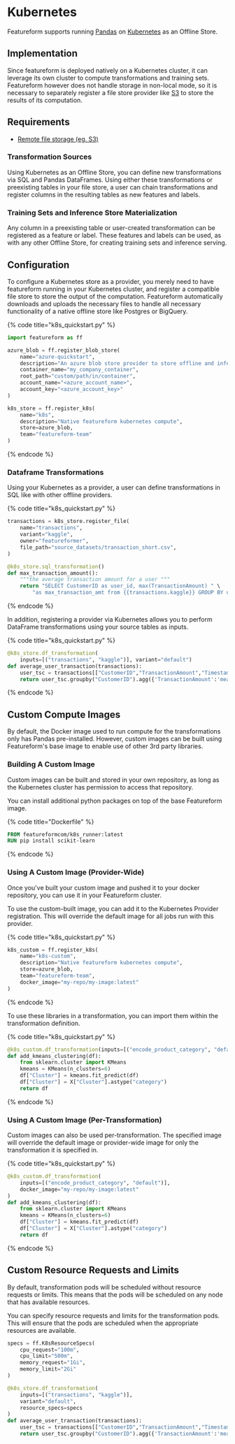 # Kubernetes

Featureform supports running [Pandas](https://pandas.pydata.org/) on [Kubernetes](https://kubernetes.io/) as an Offline Store.

## Implementation <a href="#implementation" id="implementation"></a>

Since featureform is deployed natively on a Kubernetes cluster, it can leverage its own cluster to compute transformations and training sets. Featureform however does not handle storage in non-local mode, so it is necessary to separately register a file store provider like [S3](s3.md) to store the results of its computation.

## Requirements

* [Remote file storage (eg. S3)](object-and-file-stores.md)

### Transformation Sources

Using Kubernetes as an Offline Store, you can define new transformations via SQL and Pandas DataFrames. Using either these transformations or preexisting tables in your file store, a user can chain transformations and register columns in the resulting tables as new features and labels.

### Training Sets and Inference Store Materialization

Any column in a preexisting table or user-created transformation can be registered as a feature or label. These features and labels can be used, as with any other Offline Store, for creating training sets and inference serving.

## Configuration <a href="#configuration" id="configuration"></a>

To configure a Kubernetes store as a provider, you merely need to have featureform running in your Kubernetes cluster, and register a compatible file store to store the output of the computation. Featureform automatically downloads and uploads the necessary files to handle all necessary functionality of a native offline store like Postgres or BigQuery.

{% code title="k8s_quickstart.py" %}

```python
import featureform as ff

azure_blob = ff.register_blob_store(
    name="azure-quickstart",
    description="An azure blob store provider to store offline and inference data", # Optional
    container_name="my_company_container",
    root_path="custom/path/in/container",
    account_name="<azure_account_name>",
    account_key="<azure_account_key>"
)

k8s_store = ff.register_k8s(
    name="k8s",
    description="Native featureform kubernetes compute",
    store=azure_blob,
    team="featureform-team"
)
```

{% endcode %}

### Dataframe Transformations

Using your Kubernetes as a provider, a user can define transformations in SQL like with other offline providers.

{% code title="k8s_quickstart.py" %}

```python
transactions = k8s_store.register_file(
    name="transactions",
    variant="kaggle",
    owner="featureformer",
    file_path="source_datasets/transaction_short.csv",
)

@k8s_store.sql_transformation()
def max_transaction_amount():
    """the average transaction amount for a user """
    return "SELECT CustomerID as user_id, max(TransactionAmount) " \
        "as max_transaction_amt from {{transactions.kaggle}} GROUP BY user_id"
```

{% endcode %}

In addition, registering a provider via Kubernetes allows you to perform DataFrame transformations using your source tables as inputs.

{% code title="k8s_quickstart.py" %}

```python
@k8s_store.df_transformation(
    inputs=[("transactions", "kaggle")], variant="default")
def average_user_transaction(transactions):
    user_tsc = transactions[["CustomerID","TransactionAmount","Timestamp"]]
    return user_tsc.groupby("CustomerID").agg({'TransactionAmount':'mean','Timestamp':'max'})
```

{% endcode %}

## Custom Compute Images

By default, the Docker image used to run compute for the transformations only has Pandas pre-installed. However, custom images can be built using Featureform's base image to enable use of other 3rd party libraries.

### Building A Custom Image

Custom images can be built and stored in your own repository, as long as the Kubernetes cluster has permission to access
that repository.

You can install additional python packages on top of the base Featureform image.

{% code title="Dockerfile" %}

```dockerfile
FROM featureformcom/k8s_runner:latest
RUN pip install scikit-learn
```

{% endcode %}

### Using A Custom Image (Provider-Wide)

Once you've built your custom image and pushed it to your docker repository, you can use it in your Featureform cluster.

To use the custom-built image, you can add it to the Kubernetes Provider registration. This will override the default image for all jobs run with this provider.

{% code title="k8s_quickstart.py" %}

```python
k8s_custom = ff.register_k8s(
    name="k8s-custom",
    description="Native featureform kubernetes compute",
    store=azure_blob,
    team="featureform-team",
    docker_image="my-repo/my-image:latest"
)
```

{% endcode %}

To use these libraries in a transformation, you can import them within the transformation definition.

{% code title="k8s_quickstart.py" %}

```python
@k8s_custom.df_transformation(inputs=[("encode_product_category", "default")])
def add_kmeans_clustering(df):
    from sklearn.cluster import KMeans
    kmeans = KMeans(n_clusters=6)
    df["Cluster"] = kmeans.fit_predict(df)
    df["Cluster"] = X["Cluster"].astype("category")
    return df
```

{% endcode %}

### Using A Custom Image (Per-Transformation)

Custom images can also be used per-transformation. The specified image will override the default image or provider-wide
image for only the transformation it is specified in.

{% code title="k8s_quickstart.py" %}

```python
@k8s_custom.df_transformation(
    inputs=[("encode_product_category", "default")],
    docker_image="my-repo/my-image:latest"
)
def add_kmeans_clustering(df):
    from sklearn.cluster import KMeans
    kmeans = KMeans(n_clusters=6)
    df["Cluster"] = kmeans.fit_predict(df)
    df["Cluster"] = X["Cluster"].astype("category")
    return df
```

{% endcode %}

## Custom Resource Requests and Limits

By default, transformation pods will be scheduled without resource requests or limits. This means that the pods will be 
scheduled on any node that has available resources.

You can specify resource requests and limits for the transformation pods. This will ensure that the pods are scheduled
when the appropriate resources are available.

```python
specs = ff.K8sResourceSpecs(
    cpu_request="100m",
    cpu_limit="500m",
    memory_request="1Gi",
    memory_limit="2Gi"
)

@k8s_store.df_transformation(
    inputs=[("transactions", "kaggle")], 
    variant="default", 
    resource_specs=specs
)
def average_user_transaction(transactions):
    user_tsc = transactions[["CustomerID","TransactionAmount","Timestamp"]]
    return user_tsc.groupby("CustomerID").agg({'TransactionAmount':'mean','Timestamp':'max'})
```
